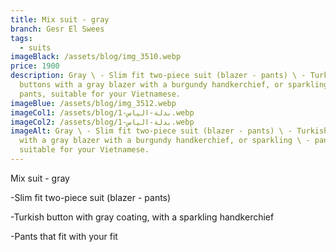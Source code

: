 ```yaml
---
title: Mix suit - gray
branch: Gesr El Swees
tags:
  - suits
imageBlack: /assets/blog/img_3510.webp
price: 1900
description: Gray \ - Slim fit two-piece suit (blazer - pants) \ - Turkish
  buttons with a gray blazer with a burgundy handkerchief, or sparkling \ -
  pants, suitable for your Vietnamese.
imageBlue: /assets/blog/img_3512.webp
imageCol1: /assets/blog/بدلة-الياس-1.webp
imageCol2: /assets/blog/بدلة-الياس-1.webp
imageAlt: Gray \ - Slim fit two-piece suit (blazer - pants) \ - Turkish buttons
  with a gray blazer with a burgundy handkerchief, or sparkling \ - pants,
  suitable for your Vietnamese.
---
```

Mix suit - gray 

\-Slim fit two-piece suit (blazer - pants)

\-Turkish button with gray coating, with a sparkling handkerchief

\-Pants that fit with your fit